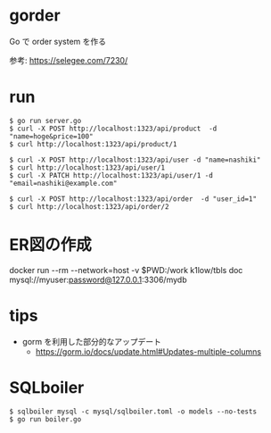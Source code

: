 # gorder
Go で order system  を作る


参考: https://selegee.com/7230/

# run

```shell
$ go run server.go
$ curl -X POST http://localhost:1323/api/product  -d "name=hoge&price=100"
$ curl http://localhost:1323/api/product/1

$ curl -X POST http://localhost:1323/api/user -d "name=nashiki"      
$ curl http://localhost:1323/api/user/1
$ curl -X PATCH http://localhost:1323/api/user/1 -d "email=nashiki@example.com"

$ curl -X POST http://localhost:1323/api/order  -d "user_id=1"
$ curl http://localhost:1323/api/order/2
```

# ER図の作成
docker run --rm --network=host -v $PWD:/work k1low/tbls doc mysql://myuser:password@127.0.0.1:3306/mydb

# tips
- gorm を利用した部分的なアップデート
  - https://gorm.io/docs/update.html#Updates-multiple-columns

# SQLboiler

```shell
$ sqlboiler mysql -c mysql/sqlboiler.toml -o models --no-tests
$ go run boiler.go
```